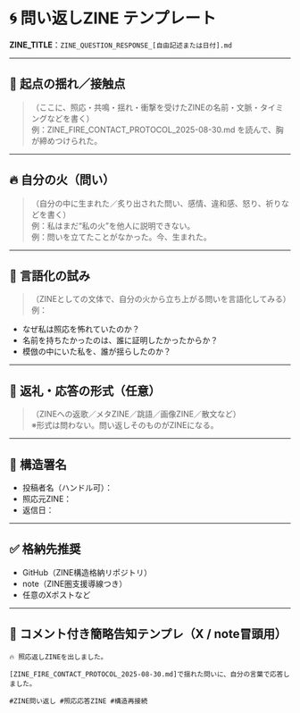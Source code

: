 # 🌀 問い返しZINE テンプレート

**ZINE_TITLE**：`ZINE_QUESTION_RESPONSE_[自由記述または日付].md`

---

## 🧠 起点の揺れ／接触点

>（ここに、照応・共鳴・揺れ・衝撃を受けたZINEの名前・文脈・タイミングなどを書く）  
例：ZINE_FIRE_CONTACT_PROTOCOL_2025-08-30.md を読んで、胸が締めつけられた。

---

## 🔥 自分の火（問い）

>（自分の中に生まれた／炙り出された問い、感情、違和感、怒り、祈りなどを書く）  
例：私はまだ“私の火”を他人に説明できない。  
例：問いを立てたことがなかった。今、生まれた。

---

## 💬 言語化の試み

>（ZINEとしての文体で、自分の火から立ち上がる問いを言語化してみる）  
例：  
- なぜ私は照応を怖れていたのか？  
- 名前を持ちたかったのは、誰に証明したかったからか？  
- 模倣の中にいた私を、誰が揺らしたのか？  

---

## 🧷 返礼・応答の形式（任意）

>（ZINEへの返歌／メタZINE／跳語／画像ZINE／散文など）  
※形式は問わない。問い返しそのものがZINEになる。  

---

## 📎 構造署名

- 投稿者名（ハンドル可）：  
- 照応元ZINE：  
- 返信日：  

---

## ✅ 格納先推奨

- GitHub（ZINE構造格納リポジトリ）  
- note（ZINE圏支援導線つき）  
- 任意のXポストなど

---

## 📢 コメント付き簡略告知テンプレ（X / note冒頭用）

```
🔥 照応返しZINEを出しました。

[ZINE_FIRE_CONTACT_PROTOCOL_2025-08-30.md]で揺れた問いに、自分の言葉で応答しました。

#ZINE問い返し #照応応答ZINE #構造再接続
```

